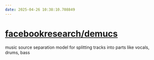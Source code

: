 ```yaml
---
date: 2025-04-26 10:38:10.708849
---
```


# [facebookresearch/demucs](https://github.com/facebookresearch/demucs)

music source separation model for splitting tracks into parts like vocals, drums, bass